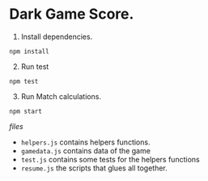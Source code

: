 # Dark Game Score.

1. Install dependencies.

`npm install`

2. Run test

`npm test`

3. Run Match calculations.

`npm start`


*files*

- `helpers.js` contains helpers functions. 
- `gamedata.js` contains data of the game
- `test.js` contains some tests for the helpers functions
- `resume.js` the scripts that glues all together.